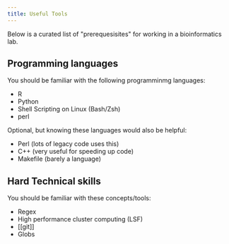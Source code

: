 ```yaml
---
title: Useful Tools
---
```


Below is a curated list of "prerequesisites" for working in a bioinformatics lab.

## Programming languages
You should be familiar with the following programminmg languages:
- R
- Python
- Shell Scripting on Linux (Bash/Zsh)
- perl

Optional, but knowing these languages would also be helpful:
- Perl (lots of legacy code uses this)
- C++ (very useful for speeding up code)
- Makefile (barely a language)


## Hard Technical skills
You should be familiar with these concepts/tools:
- Regex
- High performance cluster computing (LSF)
- [[git]]
- Globs




  
